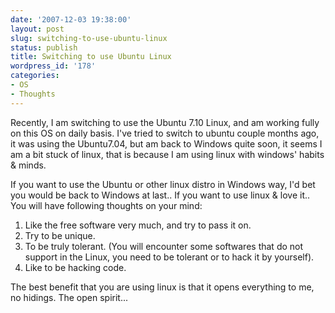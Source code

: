 ```yaml
---
date: '2007-12-03 19:38:00'
layout: post
slug: switching-to-use-ubuntu-linux
status: publish
title: Switching to use Ubuntu Linux
wordpress_id: '178'
categories:
- OS
- Thoughts
---
```


Recently, I am switching to use the Ubuntu 7.10 Linux, and am working fully on this OS on daily basis. I've tried to switch to ubuntu couple months ago, it was using the Ubuntu7.04, but am back to Windows quite soon, it seems I am a bit stuck of linux, that is because I am using linux with windows' habits & minds.

If you want to use the Ubuntu or other linux distro in Windows way, I'd bet you would be back to Windows at last.. If you want to use linux & love it.. You will have following thoughts on your mind:

1. Like the free software very much, and try to pass it on.
2. Try to be unique.
3. To be truly tolerant. (You will encounter some softwares that do not support in the Linux, you need to be tolerant or to hack it by yourself).
4. Like to be hacking code.

The best benefit that you are using linux is that it opens everything to me, no hidings. The open spirit...

